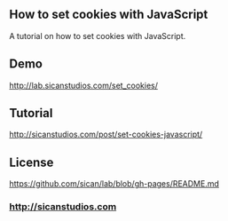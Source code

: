 ## How to set cookies with JavaScript
A tutorial on how to set cookies with JavaScript.

## Demo
http://lab.sicanstudios.com/set_cookies/

## Tutorial
http://sicanstudios.com/post/set-cookies-javascript/

## License
https://github.com/sican/lab/blob/gh-pages/README.md

### http://sicanstudios.com